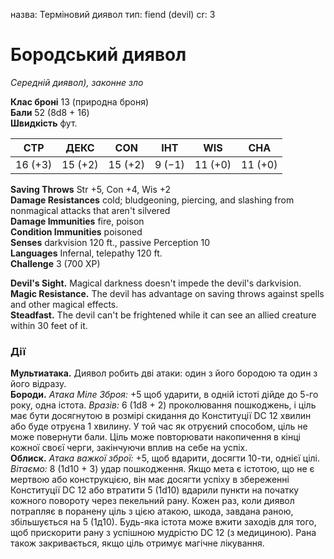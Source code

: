 назва: Терміновий диявол тип: fiend (devil) cr: 3

# Бородський диявол
_Середній диявол), законне зло_

**Клас броні** 13 (природна броня)    
**Бали** 52 (8d8 + 16)    
**Швидкість** фут.

| СТР     | ДЕКС    | CON     | ІНТ    | WIS     | CHA     |
| ------- | ------- | ------- | ------ | ------- | ------- |
| 16 (+3) | 15 (+2) | 15 (+2) | 9 (−1) | 11 (+0) | 11 (+0) |

**Saving Throws** Str +5, Con +4, Wis +2    
**Damage Resistances** cold; bludgeoning, piercing, and slashing from nonmagical attacks that aren't silvered    
**Damage Immunities** fire, poison    
**Condition Immunities** poisoned    
**Senses** darkvision 120 ft., passive Perception 10    
**Languages** Infernal, telepathy 120 ft.    
**Challenge** 3 (700 XP)

**Devil's Sight.** Magical darkness doesn't impede the devil's darkvision.    
**Magic Resistance.** The devil has advantage on saving throws against spells and other magical effects.    
**Steadfast.** The devil can't be frightened while it can see an allied creature within 30 feet of it.

### Дії
**Мультиатака.** Диявол робить дві атаки: один з його бородою та один з його відразу.    
**Бороди.** _Атака Міле Зброя:_ +5 щоб ударити, в одній істоті дійде до 5-го року, одна істота. _Вразів:_ 6 (1d8 + 2) проколювання пошкоджень, і ціль має бути досягнутою в розмірі скидання до Конституції DC 12 хвилин або буде отруєна 1 хвилину. У той час як отруєний способом, ціль не може повернути бали. Ціль може повторювати накопичення в кінці кожної своєї черги, закінчуючи вплив на себе на успіх.    
**Облиск.** _Атака важкої зброї:_ +5, щоб вдарити, досягти 10-ти, однієї цілі. _Вітаємо:_ 8 (1d10 + 3) удар пошкодження. Якщо мета є істотою, що не є мертвою або конструкцією, він має досягти успіху в збереженні Конституції DC 12 або втратити 5 (1d10) вдарили пункти на початку кожного повороту через пекельний рану. Кожен раз, коли диявол потрапляє в поранену ціль з цією атакою, шкода, завдана раною, збільшується на 5 (1д10). Будь-яка істота може вжити заходів для того, щоб прискорити рану з успішною мудрістю DC 12 (з медициною). Рана також закривається, якщо ціль отримує магічне лікування.
